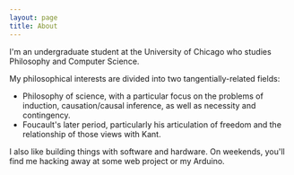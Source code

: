 ```yaml
---
layout: page
title: About
---
```


I'm an undergraduate student at the University of Chicago who studies Philosophy
and Computer Science.

My philosophical interests are divided into two tangentially-related fields:

* Philosophy of science, with a particular focus on the problems of induction, causation/causal inference, as well as necessity and contingency.
* Foucault's later period, particularly his articulation of freedom and the relationship of those views with Kant.

I also like building things with software and hardware. On weekends, you'll find
me hacking away at some web project or my Arduino.
